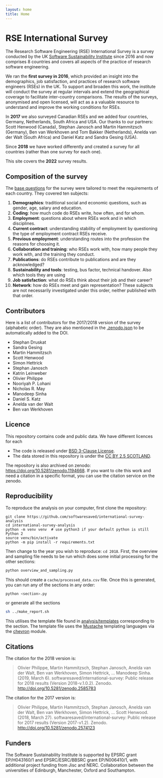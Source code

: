 ```yaml
---
layout: home
title: Home
---
```

# RSE International Survey

The Research Software Engineering (RSE) International Survey is a survey conducted
by the UK [Software Sustainability Institute](https://www.software.ac.uk) since 2016 and now comprises 8 countries
and covers all aspects of the practice of research software engineering.

We ran the **first survey in 2016**, which provided an insight into the
demographics, job satisfaction, and practices of research software engineers
(RSEs) in the UK. To support and broaden this work, the institute will conduct the survey
at regular intervals and extend the geographical coverage to
facilitate inter-country comparisons. The results of the surveys, anonymised
and open licensed, will act as a a valuable resource to
understand and improve the working conditions for RSEs.

In **2017** we also surveyed Canadian RSEs and we added four countries,
Germany, Netherlands, South Africa and USA. Our thanks to our partners: Scott
Henwood (Canada), Stephan Janosch and Martin Hammitzsch (Germany), Ben van
Werkhoven and Tom Bakker (Netherlands), Anelda van der Walt (South Africa) and
Daniel Katz and Sandra Gesing (USA).

Since **2018** we have worked differently and created a survey for all countries
(rather than one survey for each one).

This site covers the **2022** survey results.

## Composition of the survey

The [base questions](https://github.com/softwaresaved/international-survey/blob/master/survey_creation/2018/questions.csv) for the survey were tailored to meet the requirements of each country. They covered ten subjects:
   1. **Demographics**: traditional social and economic questions, such as gender, age, salary and education.
   1. **Coding**: how much code do RSEs write, how often, and for whom.
   1. **Employment**: questions about where RSEs work and in which disciplines.
   1. **Current contract**: understanding stability of employment by questioning the type of employment contract RSEs receive.
   1. **Previous employment**: understanding routes into the profession the reasons for choosing it.
   1. **Collaboration and training**: who RSEs work with, how many people they work with, and the training they conduct.
   1. **Publications**: do RSEs contribute to publications and are they acknowledged?
   1. **Sustainability and tools**: testing, bus factor, technical handover. Also which tools they are using
   1. **Job satisfaction**: what do RSEs think about their job and their career?
   1. **Network**: how do RSEs meet and gain representation?
These subjects are not necessarily  investigated under this order, neither published with that order. 

## Contributors

Here is a list of contributors for the 2017/2018 version of the survey (alphabetic order). They are also mentioned in the [.zenodo.json](https://github.com/softwaresaved/international-survey/blob/master/.zenodo.json) to be automatically added to the DOI.
* Stephan Druskat
* Sandra Gesing
* Martin Hammitzsch
* Scott Henwood
* Simon Hettrick
* Stephan Janosch
* Katrin Leinweber
* Olivier Philippe
* Nooriyah P. Lohani
* Nicholas R. May
* Manodeep Sinha
* Daniel S. Katz
* Anelda van der Walt
* Ben van Werkhoven

## Licence 

This repository contains code and public data. We have different licences for each
* The code is released under [BSD 3-Clause License](https://github.com/softwaresaved/international-survey-analysis/blob/main/LICENSE).
* The data stored in this repository is under the [CC BY 2.5 SCOTLAND](https://github.com/softwaresaved/international-survey-analysis/blob/main/LICENSE_FOR_DATA).

The repository is also archived on zenodo: https://doi.org/10.5281/zenodo.1194668.
If you want to cite this work and need a citation in a specific format, you can use the citation service on the zenodo.

## Reproducibility

To reproduce the analysis on your computer, first clone the repository:

```
git clone https://github.com/softwaresaved/international-survey-analysis
cd international-survey-analysis
python -m venv venv  # use python3 if your default python is still Python 2
source venv/bin/activate
python -m pip install -r requirements.txt
```

Then change to the year you wish to reproduce: `cd 2018`. First, the
overview and sampling file needs to be run which does some initial processing
for the other sections:

```bash
python overview_and_sampling.py
```

This should create a `cache/processed_data.csv` file. Once this is generated, you can run any of the sections in any order:

```bash
python <section>.py
```

or generate all the sections
```bash
sh ../make_report.sh
```

This utilises the template file found in
[analysis/templates](https://github.com/softwaresaved/international-survey-analysis/tree/main/templates)
corresponding to the section. The template file uses the
[Mustache](https://mustache.github.io) templating languages via the
[chevron](https://pypi.org/project/chevron/) module.

## Citations
The citation for the 2018 version is:
> Olivier Philippe, Martin Hammitzsch, Stephan Janosch, Anelda van der Walt, Ben van Werkhoven, Simon Hettrick, … Manodeep Sinha. (2019, March 6). softwaresaved/international-survey: Public release for 2018 results (Version 2018-v.1.0.2). Zenodo. http://doi.org/10.5281/zenodo.2585783

The citation for the 2017 version is:
> Olivier Philippe, Martin Hammitzsch, Stephan Janosch, Anelda van der Walt, Ben van Werkhoven, Simon Hettrick, … Scott Henwood. (2018, March 27). softwaresaved/international-survey: Public release for 2017 results (Version 2017-v1.2). Zenodo. http://doi.org/10.5281/zenodo.2574123

## Funders
The Software Sustainability Institute is supported by EPSRC grant EP/H043160/1 and EPSRC/ESRC/BBSRC grant EP/N006410/1, with additional project funding from Jisc and NERC. Collaboration between the universities of Edinburgh, Manchester, Oxford and Southampton.
